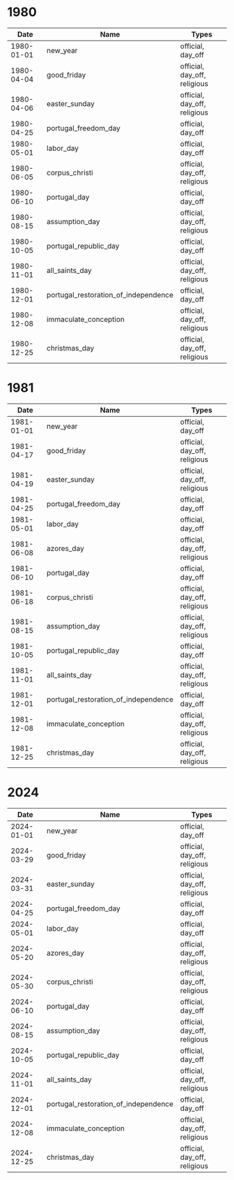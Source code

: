 # 1980

| Date       | Name                                 | Types                        |
|------------|--------------------------------------|------------------------------|
| 1980-01-01 | new_year                             | official, day_off            |
| 1980-04-04 | good_friday                          | official, day_off, religious |
| 1980-04-06 | easter_sunday                        | official, day_off, religious |
| 1980-04-25 | portugal_freedom_day                 | official, day_off            |
| 1980-05-01 | labor_day                            | official, day_off            |
| 1980-06-05 | corpus_christi                       | official, day_off, religious |
| 1980-06-10 | portugal_day                         | official, day_off            |
| 1980-08-15 | assumption_day                       | official, day_off, religious |
| 1980-10-05 | portugal_republic_day                | official, day_off            |
| 1980-11-01 | all_saints_day                       | official, day_off, religious |
| 1980-12-01 | portugal_restoration_of_independence | official, day_off            |
| 1980-12-08 | immaculate_conception                | official, day_off, religious |
| 1980-12-25 | christmas_day                        | official, day_off, religious |

# 1981

| Date       | Name                                 | Types                        |
|------------|--------------------------------------|------------------------------|
| 1981-01-01 | new_year                             | official, day_off            |
| 1981-04-17 | good_friday                          | official, day_off, religious |
| 1981-04-19 | easter_sunday                        | official, day_off, religious |
| 1981-04-25 | portugal_freedom_day                 | official, day_off            |
| 1981-05-01 | labor_day                            | official, day_off            |
| 1981-06-08 | azores_day                           | official, day_off, religious |
| 1981-06-10 | portugal_day                         | official, day_off            |
| 1981-06-18 | corpus_christi                       | official, day_off, religious |
| 1981-08-15 | assumption_day                       | official, day_off, religious |
| 1981-10-05 | portugal_republic_day                | official, day_off            |
| 1981-11-01 | all_saints_day                       | official, day_off, religious |
| 1981-12-01 | portugal_restoration_of_independence | official, day_off            |
| 1981-12-08 | immaculate_conception                | official, day_off, religious |
| 1981-12-25 | christmas_day                        | official, day_off, religious |

# 2024

| Date       | Name                                 | Types                        |
|------------|--------------------------------------|------------------------------|
| 2024-01-01 | new_year                             | official, day_off            |
| 2024-03-29 | good_friday                          | official, day_off, religious |
| 2024-03-31 | easter_sunday                        | official, day_off, religious |
| 2024-04-25 | portugal_freedom_day                 | official, day_off            |
| 2024-05-01 | labor_day                            | official, day_off            |
| 2024-05-20 | azores_day                           | official, day_off, religious |
| 2024-05-30 | corpus_christi                       | official, day_off, religious |
| 2024-06-10 | portugal_day                         | official, day_off            |
| 2024-08-15 | assumption_day                       | official, day_off, religious |
| 2024-10-05 | portugal_republic_day                | official, day_off            |
| 2024-11-01 | all_saints_day                       | official, day_off, religious |
| 2024-12-01 | portugal_restoration_of_independence | official, day_off            |
| 2024-12-08 | immaculate_conception                | official, day_off, religious |
| 2024-12-25 | christmas_day                        | official, day_off, religious |
